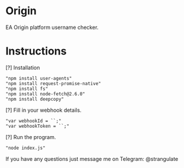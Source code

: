 # Origin
EA Origin platform username checker.

# Instructions

[?] Installation

    "npm install user-agents"
    "npm install request-promise-native"
    "npm install fs"
    "npm install node-fetch@2.6.0"
    "npm install deepcopy"

[?] Fill in your webhook details.

    "var webhookId = ``;"
    "var webhookToken = ``;"

[?] Run the program.

    "node index.js"
    
If you have any questions just message me on Telegram: @strangulate
